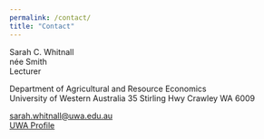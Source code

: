 ```yaml
---
permalink: /contact/
title: "Contact"
---
```


Sarah C. Whitnall  
n&#233;e Smith  
Lecturer

Department of Agricultural and Resource Economics  
University of Western Australia
35 Stirling Hwy
Crawley WA 6009

[sarah.whitnall@uwa.edu.au](mailto:sarah.whitnall@uwa.edu.au)  
[UWA Profile]([https://research-repository.uwa.edu.au/en/persons/sarah-whitnall])
